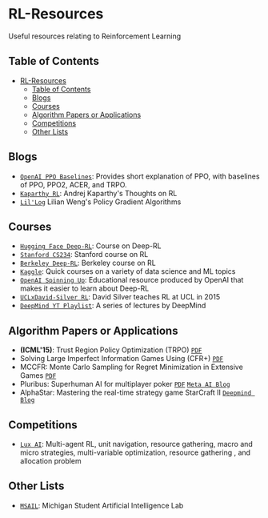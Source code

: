 # RL-Resources
Useful resources relating to Reinforcement Learning

## Table of Contents
- [RL-Resources](#rl-resources)
  - [Table of Contents](#table-of-contents)
  - [Blogs](#blogs)
  - [Courses](#courses)
  - [Algorithm Papers or Applications](#algorithm-papers-or-applications)
  - [Competitions](#competitions)
  - [Other Lists](#other-lists)

## Blogs
- [`OpenAI PPO Baselines`](https://openai.com/blog/openai-baselines-ppo/): Provides short explanation of PPO, with baselines of PPO, PPO2, ACER, and TRPO.
- [`Kaparthy RL`](https://karpathy.github.io/2016/05/31/rl/): Andrej Kaparthy's Thoughts on RL
- [`Lil'Log`](https://lilianweng.github.io/posts/2018-04-08-policy-gradient/) Lilian Weng's Policy Gradient Algorithms

## Courses
- [`Hugging Face Deep-RL`](https://huggingface.co/deep-rl-course/unit0/introduction): Course on Deep-RL
- [`Stanford CS234`](https://web.stanford.edu/class/cs234/modules.html): Stanford course on RL
- [`Berkeley Deep-RL`](https://rail.eecs.berkeley.edu/deeprlcourse/): Berkeley course on RL
- [`Kaggle`](https://www.kaggle.com/learn): Quick courses on a variety of data science and ML topics
- [`OpenAI Spinning Up`](https://spinningup.openai.com/en/latest/user/introduction.html): Educational resource produced by OpenAI that makes it easier to learn about Deep-RL
- [`UCLxDavid-Silver RL`](https://www.davidsilver.uk/teaching/): David Silver teaches RL at UCL in 2015
- [`DeepMind YT Playlist`](https://www.youtube.com/@DeepMind/playlists?view=50&sort=dd&shelf_id=10): A series of lectures by DeepMind

## Algorithm Papers or Applications
- **(ICML'15)**: Trust Region Policy Optimization (TRPO) [`PDF`](https://arxiv.org/abs/1502.05477)
- Solving Large Imperfect Information Games Using (CFR+) [`PDF`](https://arxiv.org/abs/1407.5042)
- MCCFR: Monte Carlo Sampling for Regret Minimization in Extensive Games [`PDF`](https://papers.nips.cc/paper/2009/file/00411460f7c92d2124a67ea0f4cb5f85-Paper.pdf)
- Pluribus: Superhuman AI for multiplayer poker [`PDF`](https://www.cs.cmu.edu/~noamb/papers/19-Science-Superhuman.pdf) [`Meta AI Blog`](https://ai.facebook.com/blog/pluribus-first-ai-to-beat-pros-in-6-player-poker/)
- AlphaStar: Mastering the real-time strategy game StarCraft II [`Deepmind Blog`](https://www.deepmind.com/blog/alphastar-mastering-the-real-time-strategy-game-starcraft-ii)

## Competitions
- [`Lux AI`](https://www.lux-ai.org/): Multi-agent RL, unit navigation, resource gathering, macro and micro strategies, multi-variable optimization, resource gathering , and allocation problem

## Other Lists
 - [`MSAIL`](https://msail.github.io/resources/): Michigan Student Artificial Intelligence Lab 
